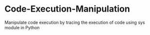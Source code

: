 # Code-Execution-Manipulation
Manipulate code execution by tracing the execution of code using sys module in Python
